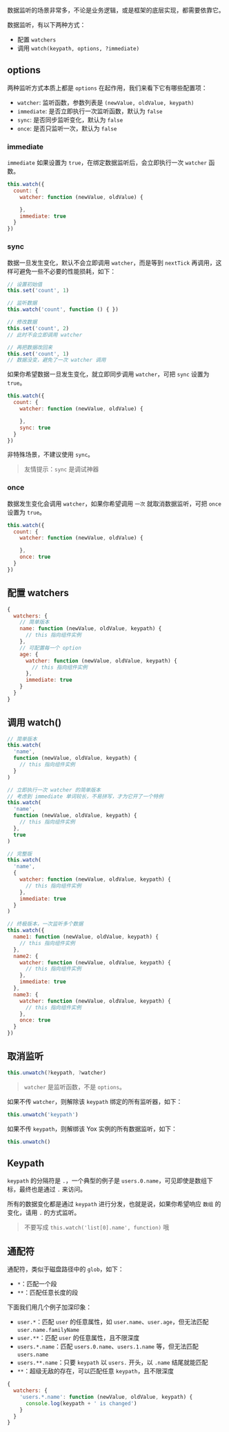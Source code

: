 数据监听的场景非常多，不论是业务逻辑，或是框架的底层实现，都需要依靠它。

数据监听，有以下两种方式：

* 配置 `watchers`
* 调用 `watch(keypath, options, ?immediate)`

## options

两种监听方式本质上都是 `options` 在起作用，我们来看下它有哪些配置项：

* `watcher`: 监听函数，参数列表是 `(newValue, oldValue, keypath)`
* `immediate`: 是否立即执行一次监听函数，默认为 `false`
* `sync`: 是否同步监听变化，默认为 `false`
* `once`: 是否只监听一次，默认为 `false`

### immediate

`immediate` 如果设置为 `true`，在绑定数据监听后，会立即执行一次 `watcher` 函数。

```js
this.watch({
  count: {
    watcher: function (newValue, oldValue) {

    },
    immediate: true
  }
})
```

### sync

数据一旦发生变化，默认不会立即调用 `watcher`，而是等到 `nextTick` 再调用，这样可避免一些不必要的性能损耗，如下：

```js
// 设置初始值
this.set('count', 1)

// 监听数据
this.watch('count', function () { })

// 修改数据
this.set('count', 2)
// 此时不会立即调用 watcher

// 再把数据改回来
this.set('count', 1)
// 数据没变，避免了一次 watcher 调用
```

如果你希望数据一旦发生变化，就立即同步调用 `watcher`，可把 `sync` 设置为 `true`。

```js
this.watch({
  count: {
    watcher: function (newValue, oldValue) {

    },
    sync: true
  }
})
```

非特殊场景，不建议使用 `sync`。

> 友情提示：`sync` 是调试神器

### once

数据发生变化会调用 `watcher`，如果你希望调用 `一次` 就取消数据监听，可把 `once` 设置为 `true`。

```js
this.watch({
  count: {
    watcher: function (newValue, oldValue) {

    },
    once: true
  }
})
```

## 配置 watchers

```js
{
  watchers: {
    // 简单版本
    name: function (newValue, oldValue, keypath) {
      // this 指向组件实例
    },
    // 可配置每一个 option
    age: {
      watcher: function (newValue, oldValue, keypath) {
        // this 指向组件实例
      },
      immediate: true
    }
  }
}
```

## 调用 watch()

```js
// 简单版本
this.watch(
  'name',
  function (newValue, oldValue, keypath) {
    // this 指向组件实例
  }
)

// 立即执行一次 watcher 的简单版本
// 考虑到 immediate 单词较长，不易拼写，才为它开了一个特例
this.watch(
  'name',
  function (newValue, oldValue, keypath) {
    // this 指向组件实例
  },
  true
)

// 完整版
this.watch(
  'name',
  {
    watcher: function (newValue, oldValue, keypath) {
      // this 指向组件实例
    },
    immediate: true
  }
)

// 终极版本，一次监听多个数据
this.watch({
  name1: function (newValue, oldValue, keypath) {
    // this 指向组件实例
  },
  name2: {
    watcher: function (newValue, oldValue, keypath) {
      // this 指向组件实例
    },
    immediate: true
  },
  name3: {
    watcher: function (newValue, oldValue, keypath) {
      // this 指向组件实例
    },
    once: true
  }
})
```

## 取消监听

```js
this.unwatch(?keypath, ?watcher)
```

> `watcher` 是监听函数，不是 `options`。

如果不传 `watcher`，则解除该 `keypath` 绑定的所有监听器，如下：

```js
this.unwatch('keypath')
```

如果不传 `keypath`，则解绑该 Yox 实例的所有数据监听，如下：

```js
this.unwatch()
```

## Keypath

`keypath` 的分隔符是 `.`，一个典型的例子是 `users.0.name`，可见即使是数组下标，最终也是通过 `.` 来访问。

所有的数据变化都是通过 `keypath` 进行分发，也就是说，如果你希望响应 `数组` 的变化，请用 `.` 的方式监听。

> 不要写成 `this.watch('list[0].name', function)` 哦

## 通配符

通配符，类似于磁盘路径中的 `glob`，如下：

* `*`：匹配一个段
* `**`：匹配任意长度的段

下面我们用几个例子加深印象：

* `user.*`：匹配 `user` 的任意属性，如 `user.name`、`user.age`，但无法匹配 `user.name.familyName`
* `user.**`：匹配 `user` 的任意属性，且不限深度
* `users.*.name`：匹配 `users.0.name`、`users.1.name` 等，但无法匹配 `users.name`
* `users.**.name`：只要 `keypath` 以 `users.` 开头，以 `.name` 结尾就能匹配
* `**`：超级无敌的存在，可以匹配任意 `keypath`，且不限深度

```js
{
  watchers: {
    'users.*.name': function (newValue, oldValue, keypath) {
      console.log(keypath + ' is changed')
    }
  }
}
```

